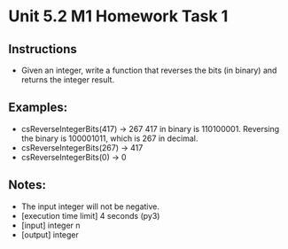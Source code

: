 # Unit 5.2 M1 Homework Task 1

## Instructions
- Given an integer, write a function that reverses the bits (in binary) and returns the integer result.

## Examples:

- csReverseIntegerBits(417) -> 267
417 in binary is 110100001. Reversing the binary is 100001011, which is 267 in decimal.
- csReverseIntegerBits(267) -> 417
- csReverseIntegerBits(0) -> 0


## Notes:

- The input integer will not be negative.
- [execution time limit] 4 seconds (py3)
- [input] integer n
- [output] integer